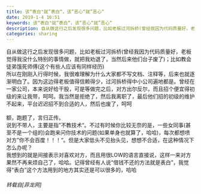 ```yaml
---
title: 该“表白"就”表白“，该”恶心“就”恶心“
date: 2019-1-4 16:51
keywords: 该“表白"就”表白“，该”恶心“就”恶心“
description: 自从做这行之后发现很多问题，比如老板过河拆桥(曾经我因为代码质量好，老板觉得我没什么特别的事情做，就把我劝退了，当然后来他们台子废了)；比如教会徒弟饿死师傅(这个有些人应该有同样经历)所以在刚刚入行得时候，我很难理解为什么大家都不写文档、注释等，后来也就逐渐明白了。因为这边得老板值得信赖得少，过河拆桥得中小公司遍地都是。曾经在一家公司，本来说好给干股，可是等做完之后，对方出尔反尔，而且招个便宜得初级的来让我带，呵呵。我当然是拒绝了，然后我离职了，最后他们招的初级的维护不起来，平台迟迟招不到合适的人，然后也废了，呵呵额，跑题了，言归正传。说到不带人，主要是指”不教技术“。不过有时候你比较无奈的是，一些女同事(甚至不是一个组的)会跑来问你技术的问题(如果单身也就算了，哈哈)，每次都想喷对方”你不会百度！！！“。但是大家低头不见抬头见，想想不合适，在这种情况下怎么办呢？我想到的就是间接表示对喜欢对方，而且用很LOW的语言直接说，这样一来对方果然不再来烦自己了，哈哈。记得曾经有人说“借钱不还的方法就是表白”，我觉得“表白”这个方法用到的地方其实还是可以很多的，哈哈
categories: sharing
---
```

<td class="t_f" id="postmessage_2615458">

自从做这行之后发现很多问题，比如老板过河拆桥(曾经我因为代码质量好，老板觉得我没什么特别的事情做，就把我劝退了，当然后来他们台子废了)；比如教会徒弟饿死师傅(这个有些人应该有同样经历)<br/>
所以在刚刚入行得时候，我很难理解为什么大家都不写文档、注释等，后来也就逐渐明白了。因为这边得老板值得信赖得少，过河拆桥得中小公司遍地都是。曾经在一家公司，本来说好给干股，可是等做完之后，对方出尔反尔，而且招个便宜得初级的来让我带，呵呵。我当然是拒绝了，然后我离职了，最后他们招的初级的维护不起来，平台迟迟招不到合适的人，然后也废了，呵呵<br/>
<br/>
额，跑题了，言归正传。<br/>
说到不带人，主要是指”不教技术“。不过有时候你比较无奈的是，一些女同事(甚至不是一个组的)会跑来问你技术的问题(如果单身也就算了，哈哈)，每次都想喷对方”你不会百度！！！“。但是大家低头不见抬头见，想想不合适，在这种情况下怎么办呢？<br/>
我想到的就是间接表示对喜欢对方，而且用很LOW的语言直接说，这样一来对方果然不再来烦自己了，哈哈。记得曾经有人说“借钱不还的方法就是表白”，我觉得“表白”这个方法用到的地方其实还是可以很多的，哈哈</td>
###### 转载自[菲龙网]